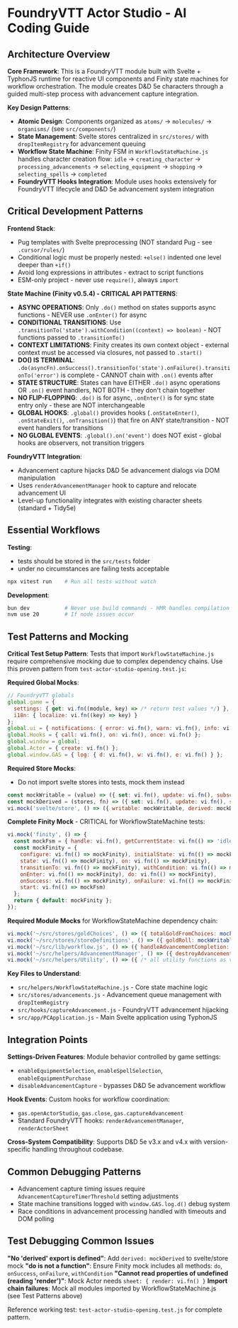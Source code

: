 # FoundryVTT Actor Studio - AI Coding Guide

## Architecture Overview

**Core Framework**: This is a FoundryVTT module built with Svelte + TyphonJS runtime for reactive UI components and Finity state machines for workflow orchestration. The module creates D&D 5e characters through a guided multi-step process with advancement capture integration.

**Key Design Patterns**:
- **Atomic Design**: Components organized as `atoms/` → `molecules/` → `organisms/` (see `src/components/`)
- **State Management**: Svelte stores centralized in `src/stores/` with `dropItemRegistry` for advancement queuing
- **Workflow State Machine**: Finity FSM in `WorkflowStateMachine.js` handles character creation flow: `idle` → `creating_character` → `processing_advancements` → `selecting_equipment` → `shopping` → `selecting_spells` → `completed`
- **FoundryVTT Hooks Integration**: Module uses hooks extensively for FoundryVTT lifecycle and D&D 5e advancement system integration

## Critical Development Patterns

**Frontend Stack**:
- Pug templates with Svelte preprocessing (NOT standard Pug - see `.cursor/rules/`)
- Conditional logic must be properly nested: `+else()` indented one level deeper than `+if()`
- Avoid long expressions in attributes - extract to script functions
- ESM-only project - never use `require()`, always `import`

**State Machine (Finity v0.5.4) - CRITICAL API PATTERNS**:
- **ASYNC OPERATIONS**: Only `.do()` method on states supports async functions - NEVER use `.onEnter()` for async
- **CONDITIONAL TRANSITIONS**: Use `.transitionTo('state').withCondition((context) => boolean)` - NOT functions passed to `.transitionTo()`
- **CONTEXT LIMITATIONS**: Finity creates its own context object - external context must be accessed via closures, not passed to `.start()`
- **DO() IS TERMINAL**: `.do(asyncFn).onSuccess().transitionTo('state').onFailure().transitionTo('error')` is complete - CANNOT chain with `.on()` events after
- **STATE STRUCTURE**: States can have EITHER `.do()` async operations OR `.on()` event handlers, NOT BOTH - they don't chain together
- **NO FLIP-FLOPPING**: `.do()` is for async, `.onEnter()` is for sync state entry only - these are NOT interchangeable
- **GLOBAL HOOKS**: `.global()` provides hooks (`.onStateEnter()`, `.onStateExit()`, `.onTransition()`) that fire on ANY state/transition - NOT event handlers for transitions
- **NO GLOBAL EVENTS**: `.global().on('event')` does NOT exist - global hooks are observers, not transition triggers

**FoundryVTT Integration**:
- Advancement capture hijacks D&D 5e advancement dialogs via DOM manipulation
- Uses `renderAdvancementManager` hook to capture and relocate advancement UI
- Level-up functionality integrates with existing character sheets (standard + Tidy5e)

## Essential Workflows

**Testing**: 
- tests should be stored in the `src/tests` folder
- under no circumstances are failing tests acceptable
```bash
npx vitest run    # Run all tests without watch
```

**Development**:
```bash
bun dev           # Never use build commands - HMR handles compilation
nvm use 20        # If node issues occur
```

## Test Patterns and Mocking

**Critical Test Setup Pattern**: Tests that import `WorkflowStateMachine.js` require comprehensive mocking due to complex dependency chains. Use this proven pattern from `test-actor-studio-opening.test.js`:

**Required Global Mocks**:
```javascript
// FoundryVTT globals
global.game = {
  settings: { get: vi.fn((module, key) => /* return test values */) },
  i18n: { localize: vi.fn((key) => key) }
};
global.ui = { notifications: { error: vi.fn(), warn: vi.fn(), info: vi.fn() } };
global.Hooks = { call: vi.fn(), on: vi.fn(), once: vi.fn() };
global.window = global;
global.Actor = { create: vi.fn() };
global.window.GAS = { log: { d: vi.fn(), w: vi.fn(), e: vi.fn() } };
```

**Required Store Mocks**:
- Do not import svelte stores into tests, mock them instead
```javascript
const mockWritable = (value) => ({ set: vi.fn(), update: vi.fn(), subscribe: vi.fn() });
const mockDerived = (stores, fn) => ({ set: vi.fn(), update: vi.fn(), subscribe: vi.fn() });
vi.mock('svelte/store', () => ({ writable: mockWritable, derived: mockDerived, get: mockGet }));
```

**Complete Finity Mock** - CRITICAL for WorkflowStateMachine tests:
```javascript
vi.mock('finity', () => {
  const mockFsm = { handle: vi.fn(), getCurrentState: vi.fn(() => 'idle'), start: vi.fn() };
  const mockFinity = {
    configure: vi.fn(() => mockFinity), initialState: vi.fn(() => mockFinity),
    state: vi.fn(() => mockFinity), on: vi.fn(() => mockFinity),
    transitionTo: vi.fn(() => mockFinity), withCondition: vi.fn(() => mockFinity),
    onEnter: vi.fn(() => mockFinity), do: vi.fn(() => mockFinity),
    onSuccess: vi.fn(() => mockFinity), onFailure: vi.fn(() => mockFinity),
    start: vi.fn(() => mockFsm)
  };
  return { default: mockFinity };
});
```

**Required Module Mocks** for WorkflowStateMachine dependency chain:
```javascript
vi.mock('~/src/stores/goldChoices', () => ({ totalGoldFromChoices: mockWritable(0) }));
vi.mock('~/src/stores/storeDefinitions', () => ({ goldRoll: mockWritable(0) }));
vi.mock('~/src/lib/workflow.js', () => ({ handleAdvancementCompletion: vi.fn() }));
vi.mock('~/src/helpers/AdvancementManager', () => ({ destroyAdvancementManagers: vi.fn() }));
vi.mock('~/src/helpers/Utility', () => ({ /* all utility functions as vi.fn() */ }));
```

**Key Files to Understand**:
- `src/helpers/WorkflowStateMachine.js` - Core state machine logic
- `src/stores/advancements.js` - Advancement queue management with `dropItemRegistry`
- `src/hooks/captureAdvancement.js` - FoundryVTT advancement hijacking
- `src/app/PCApplication.js` - Main Svelte application using TyphonJS

## Integration Points

**Settings-Driven Features**: Module behavior controlled by game settings:
- `enableEquipmentSelection`, `enableSpellSelection`, `enableEquipmentPurchase`
- `disableAdvancementCapture` - bypasses D&D 5e advancement workflow

**Hook Events**: Custom hooks for workflow coordination:
- `gas.openActorStudio`, `gas.close`, `gas.captureAdvancement`
- Standard FoundryVTT hooks: `renderAdvancementManager`, `renderActorSheet`

**Cross-System Compatibility**: Supports D&D 5e v3.x and v4.x with version-specific handling throughout codebase.

## Common Debugging Patterns

- Advancement capture timing issues require `AdvancementCaptureTimerThreshold` setting adjustments
- State machine transitions logged with `window.GAS.log.d()` debug system
- Race conditions in advancement processing handled with timeouts and DOM polling

## Test Debugging Common Issues

**"No 'derived' export is defined"**: Add `derived: mockDerived` to svelte/store mock
**"do is not a function"**: Ensure Finity mock includes all methods: `do`, `onSuccess`, `onFailure`, `withCondition`
**"Cannot read properties of undefined (reading 'render')"**: Mock Actor needs `sheet: { render: vi.fn() }`
**Import chain failures**: Mock all modules imported by WorkflowStateMachine.js (see Test Patterns above)

Reference working test: `test-actor-studio-opening.test.js` for complete pattern.